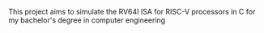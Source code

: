 This project aims to simulate the RV64I ISA for RISC-V processors in C for my bachelor's degree in computer engineering
